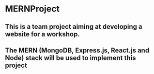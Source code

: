 # MERNProject
   ## This is a team project aiming at developing a website for a workshop.
   ## The MERN (MongoDB, Express.js, React.js and Node) stack will be used to implement this project
